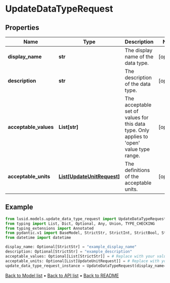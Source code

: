 # UpdateDataTypeRequest

## Properties
Name | Type | Description | Notes
------------ | ------------- | ------------- | -------------
**display_name** | **str** | The display name of the data type. | [optional] 
**description** | **str** | The description of the data type. | [optional] 
**acceptable_values** | **List[str]** | The acceptable set of values for this data type. Only applies to &#39;open&#39; value type range. | [optional] 
**acceptable_units** | [**List[UpdateUnitRequest]**](UpdateUnitRequest.md) | The definitions of the acceptable units. | [optional] 
## Example

```python
from lusid.models.update_data_type_request import UpdateDataTypeRequest
from typing import List, Dict, Optional, Any, Union, TYPE_CHECKING
from typing_extensions import Annotated
from pydantic.v1 import BaseModel, StrictStr, StrictInt, StrictBool, StrictFloat, StrictBytes, Field, validator, ValidationError, conlist, constr
from datetime import datetime

display_name: Optional[StrictStr] = "example_display_name"
description: Optional[StrictStr] = "example_description"
acceptable_values: Optional[List[StrictStr]] = # Replace with your value
acceptable_units: Optional[List[UpdateUnitRequest]] = # Replace with your value
update_data_type_request_instance = UpdateDataTypeRequest(display_name=display_name, description=description, acceptable_values=acceptable_values, acceptable_units=acceptable_units)

```

[Back to Model list](../README.md#documentation-for-models) &#8226; [Back to API list](../README.md#documentation-for-api-endpoints) &#8226; [Back to README](../README.md)

